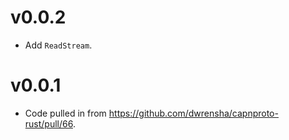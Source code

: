 # v0.0.2
- Add `ReadStream`.

# v0.0.1
- Code pulled in from https://github.com/dwrensha/capnproto-rust/pull/66.
